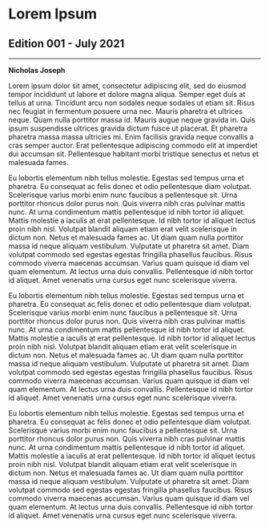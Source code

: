 # Lorem Ipsum
## Edition 001 - July 2021
---
**Nicholas Joseph**


Lorem ipsum dolor sit amet, consectetur adipiscing elit, sed do eiusmod tempor incididunt ut labore et dolore magna aliqua. Semper eget duis at tellus at urna. Tincidunt arcu non sodales neque sodales ut etiam sit. Risus nec feugiat in fermentum posuere urna nec. Mauris pharetra et ultrices neque. Quam nulla porttitor massa id. Mauris augue neque gravida in. Quis ipsum suspendisse ultrices gravida dictum fusce ut placerat. Et pharetra pharetra massa massa ultricies mi. Enim facilisis gravida neque convallis a cras semper auctor. Erat pellentesque adipiscing commodo elit at imperdiet dui accumsan sit. Pellentesque habitant morbi tristique senectus et netus et malesuada fames.

Eu lobortis elementum nibh tellus molestie. Egestas sed tempus urna et pharetra. Eu consequat ac felis donec et odio pellentesque diam volutpat. Scelerisque varius morbi enim nunc faucibus a pellentesque sit. Urna porttitor rhoncus dolor purus non. Quis viverra nibh cras pulvinar mattis nunc. At urna condimentum mattis pellentesque id nibh tortor id aliquet. Mattis molestie a iaculis at erat pellentesque. Id nibh tortor id aliquet lectus proin nibh nisl. Volutpat blandit aliquam etiam erat velit scelerisque in dictum non. Netus et malesuada fames ac. Ut diam quam nulla porttitor massa id neque aliquam vestibulum. Vulputate ut pharetra sit amet. Diam volutpat commodo sed egestas egestas fringilla phasellus faucibus. Risus commodo viverra maecenas accumsan. Varius quam quisque id diam vel quam elementum. At lectus urna duis convallis. Pellentesque id nibh tortor id aliquet. Amet venenatis urna cursus eget nunc scelerisque viverra.

Eu lobortis elementum nibh tellus molestie. Egestas sed tempus urna et pharetra. Eu consequat ac felis donec et odio pellentesque diam volutpat. Scelerisque varius morbi enim nunc faucibus a pellentesque sit. Urna porttitor rhoncus dolor purus non. Quis viverra nibh cras pulvinar mattis nunc. At urna condimentum mattis pellentesque id nibh tortor id aliquet. Mattis molestie a iaculis at erat pellentesque. Id nibh tortor id aliquet lectus proin nibh nisl. Volutpat blandit aliquam etiam erat velit scelerisque in dictum non. Netus et malesuada fames ac. Ut diam quam nulla porttitor massa id neque aliquam vestibulum. Vulputate ut pharetra sit amet. Diam volutpat commodo sed egestas egestas fringilla phasellus faucibus. Risus commodo viverra maecenas accumsan. Varius quam quisque id diam vel quam elementum. At lectus urna duis convallis. Pellentesque id nibh tortor id aliquet. Amet venenatis urna cursus eget nunc scelerisque viverra.

Eu lobortis elementum nibh tellus molestie. Egestas sed tempus urna et pharetra. Eu consequat ac felis donec et odio pellentesque diam volutpat. Scelerisque varius morbi enim nunc faucibus a pellentesque sit. Urna porttitor rhoncus dolor purus non. Quis viverra nibh cras pulvinar mattis nunc. At urna condimentum mattis pellentesque id nibh tortor id aliquet. Mattis molestie a iaculis at erat pellentesque. Id nibh tortor id aliquet lectus proin nibh nisl. Volutpat blandit aliquam etiam erat velit scelerisque in dictum non. Netus et malesuada fames ac. Ut diam quam nulla porttitor massa id neque aliquam vestibulum. Vulputate ut pharetra sit amet. Diam volutpat commodo sed egestas egestas fringilla phasellus faucibus. Risus commodo viverra maecenas accumsan. Varius quam quisque id diam vel quam elementum. At lectus urna duis convallis. Pellentesque id nibh tortor id aliquet. Amet venenatis urna cursus eget nunc scelerisque viverra.